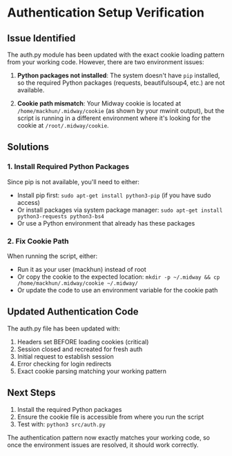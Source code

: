 # Authentication Setup Verification

## Issue Identified
The auth.py module has been updated with the exact cookie loading pattern from your working code. However, there are two environment issues:

1. **Python packages not installed**: The system doesn't have `pip` installed, so the required Python packages (requests, beautifulsoup4, etc.) are not available.

2. **Cookie path mismatch**: Your Midway cookie is located at `/home/mackhun/.midway/cookie` (as shown by your mwinit output), but the script is running in a different environment where it's looking for the cookie at `/root/.midway/cookie`.

## Solutions

### 1. Install Required Python Packages
Since pip is not available, you'll need to either:
- Install pip first: `sudo apt-get install python3-pip` (if you have sudo access)
- Or install packages via system package manager: `sudo apt-get install python3-requests python3-bs4`
- Or use a Python environment that already has these packages

### 2. Fix Cookie Path
When running the script, either:
- Run it as your user (mackhun) instead of root
- Or copy the cookie to the expected location: `mkdir -p ~/.midway && cp /home/mackhun/.midway/cookie ~/.midway/`
- Or update the code to use an environment variable for the cookie path

## Updated Authentication Code
The auth.py file has been updated with:
1. Headers set BEFORE loading cookies (critical)
2. Session closed and recreated for fresh auth
3. Initial request to establish session
4. Error checking for login redirects
5. Exact cookie parsing matching your working pattern

## Next Steps
1. Install the required Python packages
2. Ensure the cookie file is accessible from where you run the script
3. Test with: `python3 src/auth.py`

The authentication pattern now exactly matches your working code, so once the environment issues are resolved, it should work correctly.